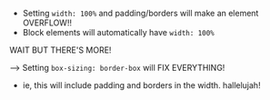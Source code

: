 - Setting `width: 100%` and padding/borders will make an element OVERFLOW!!
- Block elements will automatically have `width: 100%`

WAIT BUT THERE'S MORE!

--> Setting `box-sizing: border-box` will FIX EVERYTHING!
- ie, this will include padding and borders in the width. hallelujah!

